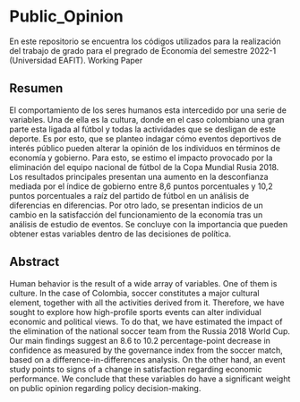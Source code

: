 # Public_Opinion
En este repositorio se encuentra los códigos utilizados para la realización del trabajo de grado para el pregrado de Economía del semestre 2022-1 (Universidad EAFIT). Working Paper


## Resumen  
El comportamiento de los seres humanos esta intercedido por una serie de variables. Una de ella es la cultura, donde en el caso colombiano una gran parte esta ligada al fútbol y todas la actividades que se desligan de este deporte. Es por esto, que se planteo indagar cómo eventos deportivos de interés público pueden alterar la opinión de los individuos en términos de economía y gobierno. Para esto, se estimo el impacto provocado por la eliminación del equipo nacional de fútbol de la Copa Mundial Rusia 2018. Los resultados principales presentan una aumento en la desconfianza mediada por el índice de gobierno entre 8,6 puntos porcentuales y 10,2 puntos porcentuales a raíz del partido de fútbol en un análisis de diferencias en diferencias. Por otro lado, se presentan indicios de un cambio en la satisfacción del funcionamiento de la economía tras un análisis de estudio de eventos. Se concluye con la importancia que pueden obtener estas variables dentro de las decisiones de política.

## Abstract
Human behavior is the result of a wide array of variables. One of them is culture. In the case of Colombia, soccer constitutes a major cultural element, together with all the activities derived from it. Therefore, we have sought to explore how high-profile sports events can alter individual economic and political views. To do that, we have estimated the impact of the elimination of the national soccer team from the Russia 2018 World Cup. Our main findings suggest an 8.6 to 10.2 percentage-point decrease in confidence as measured by the governance index from the soccer match, based on a difference-in-differences analysis. On the other hand, an event study points to signs of a change in satisfaction regarding economic performance. We conclude that these variables do have a significant weight on public opinion regarding policy decision-making.
